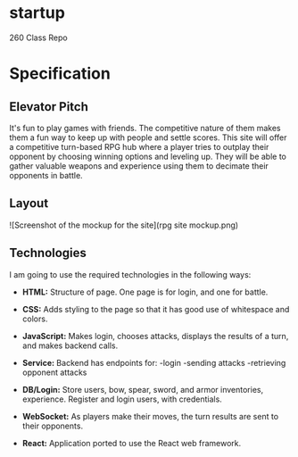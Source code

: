 # startup
260 Class Repo

# Specification

## Elevator Pitch

It's fun to play games with friends. The competitive nature of them makes them a fun way to keep up with people and settle scores. This site will offer a competitive turn-based RPG hub where a player tries to outplay their opponent by choosing winning options and leveling up. They will be able to gather valuable weapons and experience using them to decimate their opponents in battle.

## Layout

![Screenshot of the mockup for the site](rpg site mockup.png)

## Technologies

I am going to use the required technologies in the following ways:

- **HTML:** Structure of page. One page is for login, and one for battle.

- **CSS:** Adds styling to the page so that it has good use of whitespace and colors.

- **JavaScript:** Makes login, chooses attacks, displays the results of a turn, and makes backend calls.

- **Service:** Backend has endpoints for:
 -login
 -sending attacks
 -retrieving opponent attacks

- **DB/Login:** Store users, bow, spear, sword, and armor inventories, experience. Register and login users, with credentials.

- **WebSocket:** As players make their moves, the turn results are sent to their opponents.

- **React:** Application ported to use the React web framework.